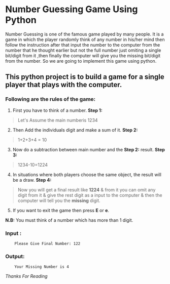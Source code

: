 # Number Guessing Game Using Python

Number Guessing is one of the famous game played by many people. It is a game in which the player randomly think of any number in his/her mind then follow the instruction after that input the number to the computer from the number that he thought earlier but not the full number just omiting a single bit/digit from it ,then finally the computer will give you the missing bit/digit from the number. So we are going to implement this game using python. 

## This python project is to build a game for a single player that plays with the computer.

### Following are the rules of the game:

1. First you have to think of a number.
 **Step 1:** 
> Let's Assume the main numberis 1234 
2. Then Add the individuals digit and make a sum of it.
 **Step 2:**
> 1+2+3+4 = 10
3. Now do a subtraction between main number and the **Step 2:** result.
 **Step 3:**
> 1234-10=1224
4. In situations where both players choose the same object, the result will be a draw.
 **Step 4:**
> Now you will get a final result like **1224** & from it you can omit any digit from it & give the rest digit as a input to the computer & then the computer will tell you the **missing** digit.
5. If you want to exit the game then press **E** or **e**.


**N.B:** You must think of a number which has more than 1 digit.



### Input :
        Please Give Final Number: 122 


### Output:
        Your Missing Number is 4


*Thanks For Reading*



